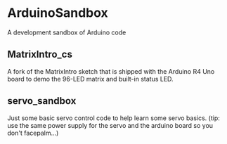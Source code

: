 # ArduinoSandbox
A development sandbox of Arduino code

## MatrixIntro_cs
A fork of the MatrixIntro sketch that is shipped with the Arduino R4 Uno board to demo the 96-LED matrix and built-in status LED.

## servo_sandbox
Just some basic servo control code to help learn some servo basics.
(tip: use the same power supply for the servo and the arduino board so you don't facepalm...)

